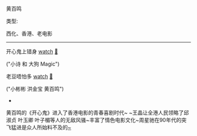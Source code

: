 黄百鸣

类型:

西化、香港、老电影

<hr>

开心鬼上错身 [watch](https://movie.douban.com/subject/1759975/) [🎦](http://www.le.com/ptv/vplay/1167119.html)

("小诗 和 大狗 Magic")

老豆唔怕多 [watch](https://movie.douban.com/subject/1296960/) [🎦](http://www.le.com/ptv/vplay/1219840.html)

("小彬彬 洪金宝 黄百鸣")


-

黄百鸣的《开心鬼》进入了香港电影的青春喜剧时代~ ~王晶让全港人民领略了邱淑贞 叶玉卿 叶子楣等人的无敌风骚~丰富了情色电影文化~周星驰在90年代的突飞猛进是众人所始料不及的[~](https://movie.douban.com/review/1199496/)

